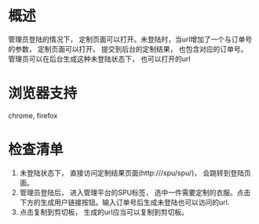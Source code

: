 # 概述

管理员登陆的情况下， 定制页面可以打开。未登陆时，当url增加了一个与订单号的参数， 定制页面可以打开。 提交到后台的定制结果， 也包含对应的订单号。
管理员可以在后台生成这种未登陆状态下， 也可以打开的url


# 浏览器支持

chrome, firefox

# 检查清单
1. 未登陆状态下， 直接访问定制结果页面(http://<domain name>/spu/spu/<int>)， 会跳转到登陆页面。
2. 管理员登陆后， 进入管理平台的SPU标签， 选中一件需要定制的衣服。点击下方的生成用户链接按钮。输入订单号后生成未登陆也可以访问的url.
3. 点击复制到剪切板， 生成的url应当可以复制到剪切板。
